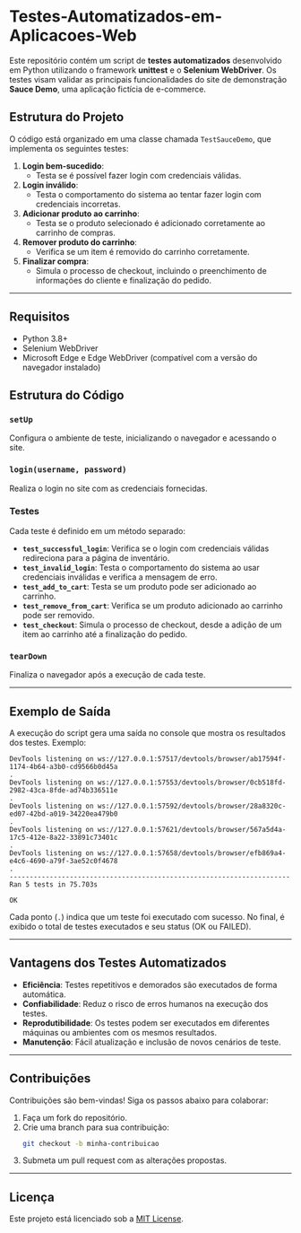 # Testes-Automatizados-em-Aplicacoes-Web

Este repositório contém um script de **testes automatizados** desenvolvido em Python utilizando o framework **unittest** e o **Selenium WebDriver**. Os testes visam validar as principais funcionalidades do site de demonstração **Sauce Demo**, uma aplicação fictícia de e-commerce.

## Estrutura do Projeto

O código está organizado em uma classe chamada `TestSauceDemo`, que implementa os seguintes testes:

1. **Login bem-sucedido**:
   - Testa se é possível fazer login com credenciais válidas.
2. **Login inválido**:
   - Testa o comportamento do sistema ao tentar fazer login com credenciais incorretas.
3. **Adicionar produto ao carrinho**:
   - Testa se o produto selecionado é adicionado corretamente ao carrinho de compras.
4. **Remover produto do carrinho**:
   - Verifica se um item é removido do carrinho corretamente.
5. **Finalizar compra**:
   - Simula o processo de checkout, incluindo o preenchimento de informações do cliente e finalização do pedido.

---

## Requisitos

- Python 3.8+
- Selenium WebDriver
- Microsoft Edge e Edge WebDriver (compatível com a versão do navegador instalado)

## Estrutura do Código

### **`setUp`**
Configura o ambiente de teste, inicializando o navegador e acessando o site.

### **`login(username, password)`**
Realiza o login no site com as credenciais fornecidas.

### **Testes**
Cada teste é definido em um método separado:

- **`test_successful_login`**: Verifica se o login com credenciais válidas redireciona para a página de inventário.
- **`test_invalid_login`**: Testa o comportamento do sistema ao usar credenciais inválidas e verifica a mensagem de erro.
- **`test_add_to_cart`**: Testa se um produto pode ser adicionado ao carrinho.
- **`test_remove_from_cart`**: Verifica se um produto adicionado ao carrinho pode ser removido.
- **`test_checkout`**: Simula o processo de checkout, desde a adição de um item ao carrinho até a finalização do pedido.

### **`tearDown`**
Finaliza o navegador após a execução de cada teste.

---

## Exemplo de Saída

A execução do script gera uma saída no console que mostra os resultados dos testes. Exemplo:

```
DevTools listening on ws://127.0.0.1:57517/devtools/browser/ab17594f-1174-4b64-a3b0-cd9566b0d45a
.
DevTools listening on ws://127.0.0.1:57553/devtools/browser/0cb518fd-2982-43ca-8fde-ad74b336511e
.
DevTools listening on ws://127.0.0.1:57592/devtools/browser/28a8320c-ed07-42bd-a019-34220ea479b0
.
DevTools listening on ws://127.0.0.1:57621/devtools/browser/567a5d4a-17c5-412e-8a22-33891c73401c
.
DevTools listening on ws://127.0.0.1:57658/devtools/browser/efb869a4-e4c6-4690-a79f-3ae52c0f4678
.
----------------------------------------------------------------------
Ran 5 tests in 75.703s

OK
```

Cada ponto (`.`) indica que um teste foi executado com sucesso. No final, é exibido o total de testes executados e seu status (OK ou FAILED).

---

## Vantagens dos Testes Automatizados

- **Eficiência**: Testes repetitivos e demorados são executados de forma automática.
- **Confiabilidade**: Reduz o risco de erros humanos na execução dos testes.
- **Reprodutibilidade**: Os testes podem ser executados em diferentes máquinas ou ambientes com os mesmos resultados.
- **Manutenção**: Fácil atualização e inclusão de novos cenários de teste.

---

## Contribuições

Contribuições são bem-vindas! Siga os passos abaixo para colaborar:

1. Faça um fork do repositório.
2. Crie uma branch para sua contribuição:
   ```bash
   git checkout -b minha-contribuicao
   ```
3. Submeta um pull request com as alterações propostas.

---

## Licença

Este projeto está licenciado sob a [MIT License](LICENSE).

